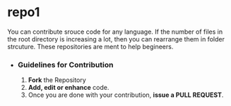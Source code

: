 # repo1

You can contribute srouce code for any language.
If the number of files in the root directory is increasing a lot, then you can rearrange them in folder strcuture.
These repositories are ment to help begineers.


- ### Guidelines for Contribution
    1. **Fork** the Repository
    2. **Add, edit or enhance** code.
    3. Once you are done with your contribution, **issue a PULL REQUEST**.
